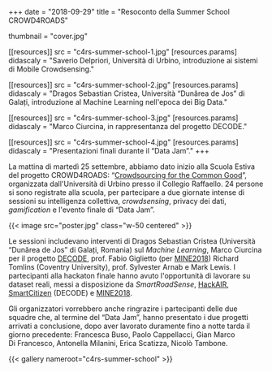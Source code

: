 +++
date = "2018-09-29"
title = "Resoconto della Summer School CROWD4ROADS"

thumbnail = "cover.jpg"

[[resources]]
src = "c4rs-summer-school-1.jpg"
[resources.params]
didascaly = "Saverio&nbsp;Delpriori, Università di Urbino, introduzione ai sistemi di Mobile Crowdsensing."

[[resources]]
src = "c4rs-summer-school-2.jpg"
[resources.params]
didascaly = "Dragos&nbsp;Sebastian&nbsp;Cristea, Università “Dunărea de Jos” di Galați, introduzione al Machine Learning nell'epoca dei Big Data."

[[resources]]
src = "c4rs-summer-school-3.jpg"
[resources.params]
didascaly = "Marco&nbsp;Ciurcina, in rappresentanza del progetto DECODE."

[[resources]]
src = "c4rs-summer-school-4.jpg"
[resources.params]
didascaly = "Presentazioni finali durante il “Data Jam”."
+++

La mattina di martedì 25 settembre, abbiamo dato inizio alla Scuola Estiva del progetto CROWD4ROADS: “[Crowdsourcing for the Common Good](http://www.c4rs.eu/summer-school/)”, organizzata dall'Università di Urbino presso il Collegio Raffaello.
24&nbsp;persone si sono registrate alla scuola, per partecipare a due giornate intense di sessioni su intelligenza collettiva, *crowdsensing*, privacy dei dati, *gamification* e l'evento finale di “Data Jam”.

{{< image src="poster.jpg" class="w-50 centered" >}}

Le sessioni includevano interventi di Dragos Sebastian Cristea (Università “Dunărea de Jos” di Galați, Romania) sul *Machine Learning*, Marco Ciurcina per il progetto [DECODE](https://www.decodeproject.eu), prof.&nbsp;Fabio Giglietto (per [MINE2018](http://elezioni2018.news/)) Richard Tomlins (Coventry University), prof.&nbsp;Sylvester Arnab e Mark Lewis.
I partecipanti alla hackaton finale hanno avuto l'opportunità di lavorare su dataset reali, messi a disposizione da *SmartRoadSense*, [HackAIR](http://hackair.eu), [SmartCitizen](https://smartcitizen.me/) (DECODE) e [MINE2018](http://elezioni2018.news/).

Gli organizzatori vorrebbero anche ringrazire i partecipanti delle due squadre che, al termine del “Data Jam”, hanno presentato i due progetti arrivati a conclusione, dopo aver lavorato duramente fino a notte tarda il giorno precedente: Francesca&nbsp;Buso, Paolo&nbsp;Cappellacci, Gian&nbsp;Marco Di&nbsp;Francesco, Antonella&nbsp;Milanini, Erica&nbsp;Scatizza, Nicolò&nbsp;Tambone.

{{< gallery nameroot="c4rs-summer-school" >}}

